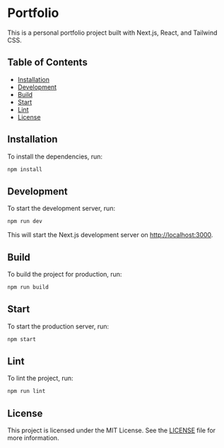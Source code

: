 # Portfolio

This is a personal portfolio project built with Next.js, React, and Tailwind CSS.

## Table of Contents

- [Installation](#installation)
- [Development](#development)
- [Build](#build)
- [Start](#start)
- [Lint](#lint)
- [License](#license)

## Installation

To install the dependencies, run:

```sh
npm install
```

## Development

To start the development server, run:

```sh
npm run dev
```

This will start the Next.js development server on [http://localhost:3000](http://localhost:3000).

## Build

To build the project for production, run:

```sh
npm run build
```

## Start

To start the production server, run:

```sh
npm start
```

## Lint

To lint the project, run:

```sh
npm run lint
```

## License

This project is licensed under the MIT License. See the [LICENSE](LICENSE) file for more information.
